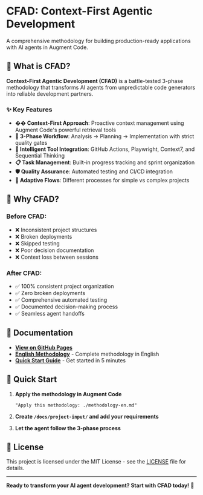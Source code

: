# CFAD: Context-First Agentic Development

A comprehensive methodology for building production-ready applications with AI agents in Augment Code.

## 🚀 What is CFAD?

**Context-First Agentic Development (CFAD)** is a battle-tested 3-phase methodology that transforms AI agents from unpredictable code generators into reliable development partners.

### ✨ Key Features

- **�� Context-First Approach**: Proactive context management using Augment Code's powerful retrieval tools
- **🔄 3-Phase Workflow**: Analysis → Planning → Implementation with strict quality gates
- **🤖 Intelligent Tool Integration**: GitHub Actions, Playwright, Context7, and Sequential Thinking
- **📋 Task Management**: Built-in progress tracking and sprint organization
- **🛡️ Quality Assurance**: Automated testing and CI/CD integration
- **🔀 Adaptive Flows**: Different processes for simple vs complex projects

## 🎯 Why CFAD?

### Before CFAD:
- ❌ Inconsistent project structures
- ❌ Broken deployments
- ❌ Skipped testing
- ❌ Poor decision documentation
- ❌ Context loss between sessions

### After CFAD:
- ✅ 100% consistent project organization
- ✅ Zero broken deployments
- ✅ Comprehensive automated testing
- ✅ Documented decision-making process
- ✅ Seamless agent handoffs

## 📖 Documentation

- **[View on GitHub Pages](https://tebiiee.github.io/cfad-augment-method/)**
- **[English Methodology](./methodology-en.md)** - Complete methodology in English
- **[Quick Start Guide](https://tebiiee.github.io/cfad-augment-method/docs/quick-start/)** - Get started in 5 minutes

## 🚀 Quick Start

1. **Apply the methodology in Augment Code**
   ```
   "Apply this methodology: ./methodology-en.md"
   ```

2. **Create `/docs/project-input/` and add your requirements**

3. **Let the agent follow the 3-phase process**

## 📄 License

This project is licensed under the MIT License - see the [LICENSE](./LICENSE) file for details.

---

**Ready to transform your AI agent development? Start with CFAD today!** 🚀
